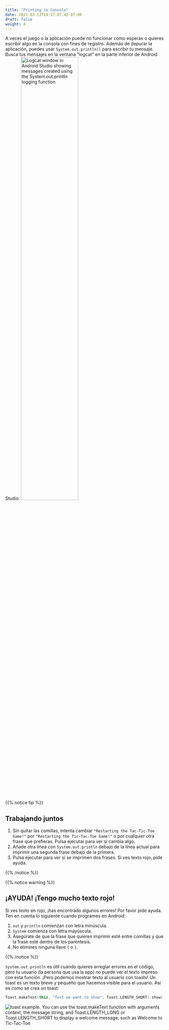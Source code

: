 ```yaml
---
title: "Printing to Console"
date: 2021-03-13T14:17:07.42-07:00
draft: false
weight: 4
---
```

A veces el juego o la aplicación puede no funcionar como esperas o quieres escribir algo en la consola con fines de registro. Además de depurar la aplicación, puedes usar `System.out.println()` para escribir tu mensaje. Busca tus mensajes en la ventana "logcat" en la parte inferior de Android Studio:
<img src="../resources/_gen/images/println.gif" height="60%" width="60%" title="System.out.println()" alt="Logcat window in Android Studio showing messages created using the System.out.printIn logging function"/>

{{% notice tip %}}

## Trabajando juntos

1. Sin quitar las comillas, intenta cambiar `"Restarting the Tac-Tic-Toe Game!"` por `"Restarting the Tic-Tac-Toe Game!"` o por cualquier otra frase que prefieras. Pulsa ejecutar para ver si cambia algo.
2. Añade otra línea con `System.out.println` debajo de la línea actual para imprimir una segunda frase debajo de la primera.
3. Pulsa ejecutar para ver si se imprimen dos frases. Si ves texto rojo, pide ayuda.

{{% /notice %}}

{{% notice warning %}}
## ¡AYUDA! ¡Tengo mucho texto rojo!

Si ves texto en rojo, ¡has encontrado algunos errores! Por favor pide ayuda. Ten en cuenta lo siguiente cuando programes en Android:

1. `out` y `println` comienzan con letra minúscula.
2. `System` comienza con letra mayúscula.
3. Asegúrate de que la frase que quieres imprimir esté entre comillas y que la frase esté dentro de los paréntesis.
4. No elimines ninguna llave `{` o `}`.

{{% /notice %}}

`System.out.println` es útil cuando quieres arreglar errores en el código, pero tu usuario (la persona que usa la app) no puede ver el texto impreso con esta función. ¡Pero podemos mostrar texto al usuario con toasts! Un toast es un texto breve y pequeño que hacemos visible para el usuario. Así es como se crea un toast:
```kotlin
Toast.makeText(this, "Text we want to show", Toast.LENGTH_SHORT).show()
```
<img src="../resources/_gen/images/toast_example.png" title="Toast Example" alt="toast example. You can use the toast.makeText function with arguments context, the message string, and Toast.LENGTH_LONG or Toast.LENGTH_SHORT to display a welcome message, such as Welcome to Tic-Tac-Toe"/>